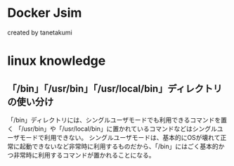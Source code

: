 # Docker Jsim
created by tanetakumi

# linux knowledge

## 「/bin」「/usr/bin」「/usr/local/bin」ディレクトリの使い分け

「/bin」ディレクトリには、シングルユーザモードでも利用できるコマンドを置く
「/usr/bin」や「/usr/local/bin」に置かれているコマンドなどはシングルユーザモードで利用できない。
シングルユーザモードは、基本的にOSが壊れて正常に起動できないなど非常時に利用するものだから、「/bin」にはごく基本的かつ非常時に利用するコマンドが置かれることになる。

